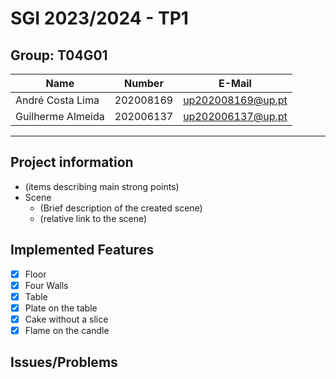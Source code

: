 # SGI 2023/2024 - TP1

## Group: T04G01

| Name              | Number    | E-Mail            |
| ----------------- | --------- | ----------------- |
| André Costa Lima  | 202008169 | up202008169@up.pt |
| Guilherme Almeida | 202006137 | up202006137@up.pt |

---

## Project information

-   (items describing main strong points)
-   Scene
    -   (Brief description of the created scene)
    -   (relative link to the scene)

## Implemented Features

-   [x] Floor
-   [x] Four Walls
-   [x] Table
-   [x] Plate on the table
-   [x] Cake without a slice
-   [x] Flame on the candle

## Issues/Problems
